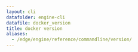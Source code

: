 ```yaml
---
layout: cli
datafolder: engine-cli
datafile: docker_version
title: docker version
aliases:
  - /edge/engine/reference/commandline/version/
---
```

<!--
This page is automatically generated from Docker's source code. If you want to
suggest a change to the text that appears here, open a ticket or pull request
in the source repository on GitHub:

https://github.com/docker/cli
-->

